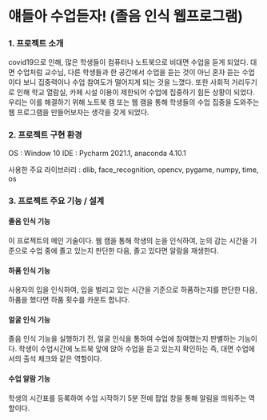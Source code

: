 # 얘들아 수업듣자! (졸음 인식 웹프로그램)

### 1. 프로젝트 소개
covid19으로 인해, 많은 학생들이 컴퓨터나 노트북으로 비대면 수업을 듣게 되었다.
대면 수업처럼 교수님, 다른 학생들과 한 공간에서 수업을 듣는 것이 아닌 혼자 듣는 수업이다 보니 집중력이나 수업 참여도가 떨어지게 되는 것을 느꼈다. 또한 사회적 거리두기로 인해 학교 열람실, 카페 시설 이용이 제한되어 수업에 집중하기 힘든 상황이 되었다.
우리는 이를 해결하기 위해 노트북 캠 또는 웹 캠을 통해 학생들의 수업 집중을 도와주는 웹 프로그램을 만들어보자는 생각을 갖게 되었다.


### 2. 프로젝트 구현 환경
OS : Window 10
IDE :  Pycharm 2021.1, anaconda 4.10.1

사용한 주요 라이브러리 : dlib, face_recognition, opencv, pygame, numpy, time, os

### 3. 프로젝트 주요 기능 / 설계
#### 졸음 인식 기능
이 프로젝트의 메인 기술이다. 웹 캠을 통해 학생의 눈을 인식하여, 눈의 감는 시간을 기준으로 수업 중에 졸고 있는지 판단한 다음,  졸고 있다면 알람을 재생한다.
#### 하품 인식 기능
사용자의 입을 인식하여, 입을 벌리고 있는 시간을 기준으로 하품하는지를 판단한 다음, 하품을 했다면 하품 횟수를 카운트 합니다.
#### 얼굴 인식 기능
졸음 인식 기능을 실행하기 전, 얼굴 인식을 통하여 수업에 참여했는지 판별하는 기능이다. 학생이 수업시간에 노트북 앞에 앉아 수업을 듣고 있는지 확인하는 즉,  대면 수업에서의 출석 체크와 같은 역할이다.
#### 수업 알람 기능
학생의 시간표를 등록하여 수업 시작하기 5분 전에 팝업 창을 통해 알림을 띄워주는 역할이다. 


